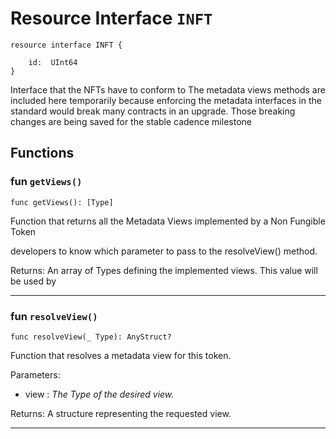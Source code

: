 # Resource Interface `INFT`

```cadence
resource interface INFT {

    id:  UInt64
}
```

Interface that the NFTs have to conform to
The metadata views methods are included here temporarily
because enforcing the metadata interfaces in the standard
would break many contracts in an upgrade. Those breaking changes
are being saved for the stable cadence milestone
## Functions

### fun `getViews()`

```cadence
func getViews(): [Type]
```
Function that returns all the Metadata Views implemented by a Non Fungible Token

developers to know which parameter to pass to the resolveView() method.

Returns: An array of Types defining the implemented views. This value will be used by

---

### fun `resolveView()`

```cadence
func resolveView(_ Type): AnyStruct?
```
Function that resolves a metadata view for this token.

Parameters:
  - view : _The Type of the desired view._

Returns: A structure representing the requested view.

---
